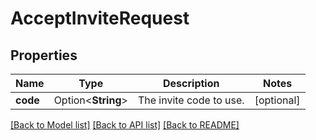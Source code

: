 # AcceptInviteRequest

## Properties

Name | Type | Description | Notes
------------ | ------------- | ------------- | -------------
**code** | Option<**String**> | The invite code to use. | [optional]

[[Back to Model list]](../README.md#documentation-for-models) [[Back to API list]](../README.md#documentation-for-api-endpoints) [[Back to README]](../README.md)


